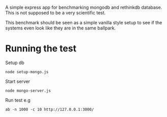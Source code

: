 A simple express app for benchmarking mongodb and rethinkdb database.
This is not supposed to be a very scientific test.

This benchmark should be seen as a simple vanilla style setup to see if the systems even look like they are in the same ballpark.


# Running the test

Setup db

	node setup-mongo.js

Start server

	node mongo-server.js

Run test e.g

	ab -n 1000 -c 10 http://127.0.0.1:3000/
